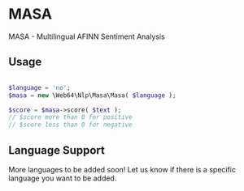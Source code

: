 # MASA
MASA - Multilingual AFINN Sentiment Analysis


## Usage
```php

$language = 'no';
$masa = new \Web64\Nlp\Masa\Masa( $language );

$score = $masa->score( $text );
// $score more than 0 for positive
// $score less than 0 for negative
```

## Language Support
More languages to be added soon!
Let us know if there is a specific language you want to be added.
